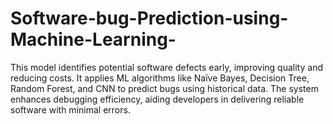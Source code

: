 # Software-bug-Prediction-using-Machine-Learning-
This model identifies potential software defects early, improving quality and reducing costs. It applies ML algorithms like Naïve Bayes, Decision Tree, Random Forest, and CNN to predict bugs using historical data. The system enhances debugging efficiency, aiding developers in delivering reliable software with minimal errors.
